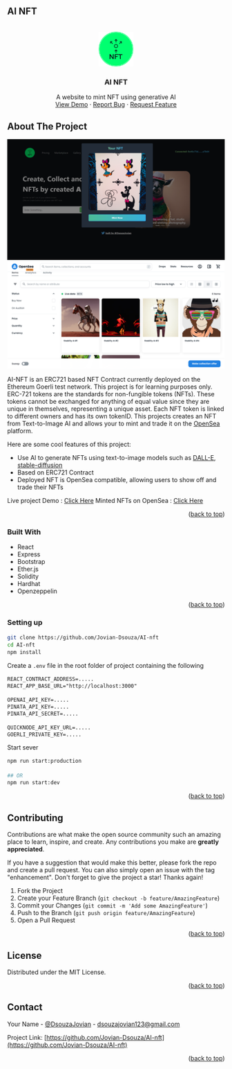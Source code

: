 ## AI NFT

<!-- PROJECT LOGO -->
<br />
<div align="center">
  <a href="https://github.com/Jovian-Dsouza/AI-nft">
    <img src="images/logo-no-background.png" alt="Logo" width="80" height="80">
  </a>

  <h3 align="center">AI NFT</h3>

  <p align="center">
    A website to mint NFT using generative AI
    <br />
    <a href="https://ai-nft.joviandsouza.repl.co/">View Demo</a>
    ·
    <a href="https://github.com/Jovian-Dsouza/AI-nft/issues">Report Bug</a>
    ·
    <a href="https://github.com/Jovian-Dsouza/AI-nft/issues">Request Feature</a>
  </p>
</div>


<!-- ABOUT THE PROJECT -->
## About The Project

[![Demo](images/demo_mint.png)](https://ai-nft.joviandsouza.repl.co/)
[![OpenSea Demo](images/demo_opensea.png)](https://testnets.opensea.io/collection/stablediffusionnft-bqmipytzf0)

AI-NFT is an ERC721 based NFT Contract currently deployed on the Ethereum Goerli test network. This project is for learning purposes only. ERC-721 tokens are the standards for non-fungible tokens (NFTs). These tokens cannot be exchanged for anything of equal value since they are unique in themselves, representing a unique asset. Each NFT token is linked to different owners and has its own tokenID. This projects creates an NFT from Text-to-Image AI and allows your to mint and trade it on the [OpenSea](https://opensea.io/) platform.


Here are some cool features of this project:

* Use AI to generate NFTs using text-to-image models such as [DALL-E](https://openai.com/blog/dall-e/), [stable-diffusion](https://huggingface.co/spaces/stabilityai/stable-diffusion)
* Based on ERC721 Contract
* Deployed NFT is OpenSea compatible, allowing users to show off and trade their NFTs

Live project Demo : [Click Here](https://ai-nft.joviandsouza.repl.co/)
Minted NFTs on OpenSea : [Click Here](https://testnets.opensea.io/collection/stablediffusionnft-bqmipytzf0) 

<p align="right">(<a href="#readme-top">back to top</a>)</p>

### Built With

* React
* Express
* Bootstrap
* Ether.js
* Solidity
* Hardhat
* Openzeppelin


<p align="right">(<a href="#readme-top">back to top</a>)</p>


### Setting up

```bash
git clone https://github.com/Jovian-Dsouza/AI-nft
cd AI-nft
npm install
```

Create a `.env` file in the root folder of project containing the following
```
REACT_CONTRACT_ADDRESS=.....
REACT_APP_BASE_URL="http://localhost:3000"

OPENAI_API_KEY=.....
PINATA_API_KEY=.....
PINATA_API_SECRET=.....

QUICKNODE_API_KEY_URL=.....
GOERLI_PRIVATE_KEY=.....

```

Start sever
```bash
npm run start:production

## OR
npm run start:dev
```

<p align="right">(<a href="#readme-top">back to top</a>)</p>

<!-- CONTRIBUTING -->
## Contributing

Contributions are what make the open source community such an amazing place to learn, inspire, and create. Any contributions you make are **greatly appreciated**.

If you have a suggestion that would make this better, please fork the repo and create a pull request. You can also simply open an issue with the tag "enhancement".
Don't forget to give the project a star! Thanks again!

1. Fork the Project
2. Create your Feature Branch (`git checkout -b feature/AmazingFeature`)
3. Commit your Changes (`git commit -m 'Add some AmazingFeature'`)
4. Push to the Branch (`git push origin feature/AmazingFeature`)
5. Open a Pull Request

<p align="right">(<a href="#readme-top">back to top</a>)</p>



<!-- LICENSE -->
## License

Distributed under the MIT License.

<p align="right">(<a href="#readme-top">back to top</a>)</p>



<!-- CONTACT -->
## Contact

Your Name - [@DsouzaJovian](https://twitter.com/DsouzaJovian) - dsouzajovian123@gmail.com

Project Link: [https://github.com/Jovian-Dsouza/AI-nft](https://github.com/Jovian-Dsouza/AI-nft)

<p align="right">(<a href="#readme-top">back to top</a>)</p>
